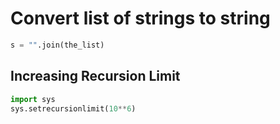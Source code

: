 # Convert list of strings to string
```python
s = "".join(the_list)
```

## Increasing Recursion Limit
```python
import sys
sys.setrecursionlimit(10**6)
```
